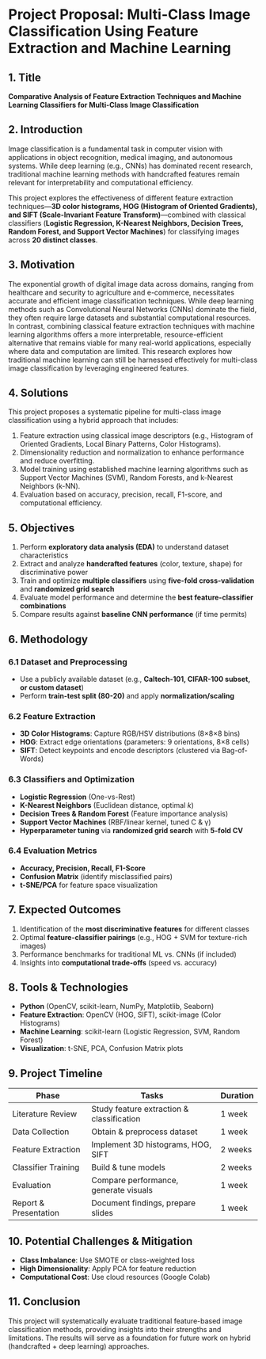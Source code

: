# Project Proposal: Multi-Class Image Classification Using Feature Extraction and Machine Learning

## 1. Title  
**Comparative Analysis of Feature Extraction Techniques and Machine Learning Classifiers for Multi-Class Image Classification**

## 2. Introduction  
Image classification is a fundamental task in computer vision with applications in object recognition, medical imaging, and autonomous systems. While deep learning (e.g., CNNs) has dominated recent research, traditional machine learning methods with handcrafted features remain relevant for interpretability and computational efficiency.

This project explores the effectiveness of different feature extraction techniques—**3D color histograms, HOG (Histogram of Oriented Gradients), and SIFT (Scale-Invariant Feature Transform)**—combined with classical classifiers (**Logistic Regression, K-Nearest Neighbors, Decision Trees, Random Forest, and Support Vector Machines**) for classifying images across **20 distinct classes**.

## 3. Motivation
The exponential growth of digital image data across domains, ranging from healthcare and security to agriculture and e-commerce, necessitates accurate and efficient image classification techniques. While deep learning methods such as Convolutional Neural Networks (CNNs) dominate the field, they often require large datasets and substantial computational resources. In contrast, combining classical feature extraction techniques with machine learning algorithms offers a more interpretable, resource-efficient alternative that remains viable for many real-world applications, especially where data and computation are limited. This research explores how traditional machine learning can still be harnessed effectively for multi-class image classification by leveraging engineered features.

## 4. Solutions
This project proposes a systematic pipeline for multi-class image classification using a hybrid approach that includes:
1. Feature extraction using classical image descriptors (e.g., Histogram of Oriented Gradients, Local Binary Patterns, Color Histograms).
2. Dimensionality reduction and normalization to enhance performance and reduce overfitting.
3. Model training using established machine learning algorithms such as Support Vector Machines (SVM), Random Forests, and k-Nearest Neighbors (k-NN).
4. Evaluation based on accuracy, precision, recall, F1-score, and computational efficiency.

## 5. Objectives  
1. Perform **exploratory data analysis (EDA)** to understand dataset characteristics  
2. Extract and analyze **handcrafted features** (color, texture, shape) for discriminative power  
3. Train and optimize **multiple classifiers** using **five-fold cross-validation** and **randomized grid search**  
4. Evaluate model performance and determine the **best feature-classifier combinations**  
5. Compare results against **baseline CNN performance** (if time permits)  

## 6. Methodology  

### 6.1 Dataset and Preprocessing  
- Use a publicly available dataset (e.g., **Caltech-101, CIFAR-100 subset, or custom dataset**)  
- Perform **train-test split (80-20)** and apply **normalization/scaling**  

### 6.2 Feature Extraction  
- **3D Color Histograms**: Capture RGB/HSV distributions (8×8×8 bins)  
- **HOG**: Extract edge orientations (parameters: 9 orientations, 8×8 cells)  
- **SIFT**: Detect keypoints and encode descriptors (clustered via Bag-of-Words)  

### 6.3 Classifiers and Optimization  
- **Logistic Regression** (One-vs-Rest)  
- **K-Nearest Neighbors** (Euclidean distance, optimal *k*)  
- **Decision Trees & Random Forest** (Feature importance analysis)  
- **Support Vector Machines** (RBF/linear kernel, tuned C & γ)  
- **Hyperparameter tuning** via **randomized grid search** with **5-fold CV**  

### 6.4 Evaluation Metrics  
- **Accuracy, Precision, Recall, F1-Score**  
- **Confusion Matrix** (identify misclassified pairs)  
- **t-SNE/PCA** for feature space visualization  

## 7. Expected Outcomes  
1. Identification of the **most discriminative features** for different classes  
2. Optimal **feature-classifier pairings** (e.g., HOG + SVM for texture-rich images)  
3. Performance benchmarks for traditional ML vs. CNNs (if included)  
4. Insights into **computational trade-offs** (speed vs. accuracy)  

## 8. Tools & Technologies  
- **Python** (OpenCV, scikit-learn, NumPy, Matplotlib, Seaborn)  
- **Feature Extraction**: OpenCV (HOG, SIFT), scikit-image (Color Histograms)  
- **Machine Learning**: scikit-learn (Logistic Regression, SVM, Random Forest)  
- **Visualization**: t-SNE, PCA, Confusion Matrix plots  

## 9. Project Timeline  

| Phase               | Tasks                                      | Duration |
|---------------------|-------------------------------------------|----------|
| Literature Review   | Study feature extraction & classification | 1 week   |
| Data Collection     | Obtain & preprocess dataset               | 1 week   |
| Feature Extraction  | Implement 3D histograms, HOG, SIFT        | 2 weeks  |
| Classifier Training | Build & tune models                       | 2 weeks  |
| Evaluation          | Compare performance, generate visuals     | 1 week   |
| Report & Presentation | Document findings, prepare slides       | 1 week   |

## 10. Potential Challenges & Mitigation  
- **Class Imbalance**: Use SMOTE or class-weighted loss  
- **High Dimensionality**: Apply PCA for feature reduction  
- **Computational Cost**: Use cloud resources (Google Colab)  

## 11. Conclusion  
This project will systematically evaluate traditional feature-based image classification methods, providing insights into their strengths and limitations. The results will serve as a foundation for future work on hybrid (handcrafted + deep learning) approaches.


